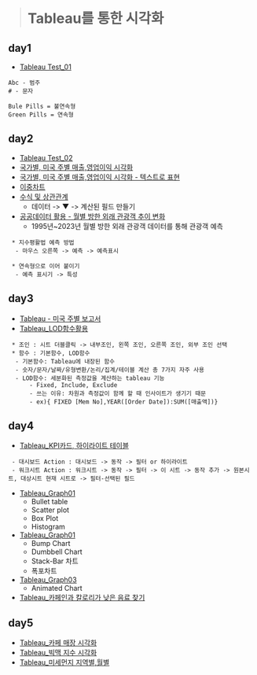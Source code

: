 > # Tableau를 통한 시각화


## day1
* [Tableau Test_01](https://public.tableau.com/app/profile/.67392977/viz/Tableau_01_16805116488510/1?publish=yes)
```
Abc - 범주
# - 문자

Bule Pills = 불연속형
Green Pills = 연속형
```
## day2
* [Tableau Test_02](https://public.tableau.com/app/profile/.67392977/viz/Test02_16805728199950/HRStatus)
* [국가별, 미국 주별 매출,영업이익 시각화](https://public.tableau.com/app/profile/.67392977/viz/_16805764339660/1)
* [국가별, 미국 주별 매출,영업이익 시각화 - 텍스트로 표현](https://public.tableau.com/app/profile/.67392977/viz/_16805866759850/_word)
* [이중차트](https://public.tableau.com/app/profile/.67392977/viz/_16805860152630/sheet13)
* [수식 및 상관관계](https://public.tableau.com/app/profile/.67392977/viz/_16805990512460/sheet19)
  - 데이터 -> ▼ -> 계산된 필드 만들기
* [공공데이터 활용 - 월별 방한 외래 관광객 추이 변화](https://public.tableau.com/app/profile/.67392977/viz/-_16805938700120/1)
  - 1995년~2023년 월별 방한 외래 관광객 데이터를 통해 관광객 예측

```
 * 지수평활법 예측 방법
  - 마우스 오른쪽 -> 예측 -> 예측표시

 * 연속형으로 이어 붙이기
  - 예측 표시기 -> 특성
```
## day3
* [Tableau - 미국 주별 보고서](https://github.com/Sehun-github/KFO.BigData_Analysis/tree/main/Tableau_Visualization/data/미국주별보고서.pptx)
* [Tableau_LOD함수활용](https://public.tableau.com/app/profile/.67392977/viz/LOD_16806852637420/LOD)
```
 * 조인 : 시트 더블클릭 -> 내부조인, 왼쪽 조인, 오른쪽 조인, 외부 조인 선택
 * 함수 : 기본함수, LOD함수
  - 기본함수: Tableau에 내장된 함수
  - 숫자/문자/날짜/유형변환/논리/집계/테이블 계산 총 7가지 자주 사용
  - LOD함수: 세분화된 측정값을 계산하는 tableau 기능
      - Fixed, Include, Exclude
      - 쓰는 이유: 차원과 측정값이 함께 할 때 인사이트가 생기기 때문
      - ex){ FIXED [Mem No],YEAR([Order Date]):SUM([매출액])}
```
## day4
* [Tableau_KPI카드, 하이라이트 테이블](https://public.tableau.com/app/profile/.67392977/viz/KPI_16807717937920/1_1)
```
 - 대시보드 Action : 대시보드 -> 동작 -> 필터 or 하이라이트
 - 워크시트 Action : 워크시트 -> 동작 -> 필터 -> 이 시트 -> 동작 추가 -> 원본시트, 대상시트 현재 시트로 -> 필터-선택된 필드

```
* [Tableau_Graph01](https://public.tableau.com/app/profile/.67392977/viz/Tableau_Graph01/2)
  - Bullet table
  - Scatter plot
  - Box Plot
  - Histogram
* [Tableau_Graph01](https://public.tableau.com/app/profile/.67392977/viz/Tableau_Graph02/3)
  - Bump Chart
  - Dumbbell Chart
  - Stack-Bar 차트
  - 폭포차트
* [Tableau_Graph03](https://public.tableau.com/app/profile/.67392977/viz/Tableau_Graph03/AnimatedChart)
  - Animated Chart
* [Tableau_카페인과 칼로리가 낮은 음료 찾기](https://public.tableau.com/app/profile/.67392977/viz/_16807714583140/1)

## day5
* [Tableau_카페 매장 시각화](https://public.tableau.com/app/profile/.67392977/viz/_16808402256430/1_1)
* [Tableau_빅맥 지수 시각화](https://public.tableau.com/app/profile/.67392977/viz/_16808403196710/sheet2)
* [Tableau_미세먼지 지역별,월별](https://public.tableau.com/app/profile/.67392977/viz/__16808548498800/_)

